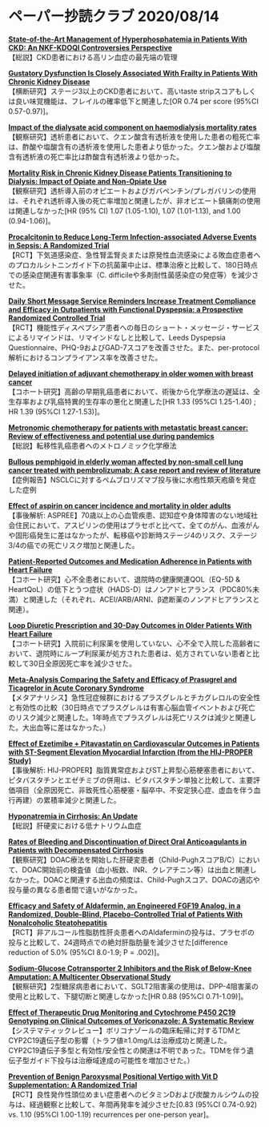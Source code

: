 # ペーパー抄読クラブ 2020/08/14

[**State-of-the-Art Management of Hyperphosphatemia in Patients With CKD: An NKF-KDOQI Controversies Perspective**](https://pubmed.ncbi.nlm.nih.gov/32771650/)  
【総説】CKD患者における高リン血症の最先端の管理

[**Gustatory Dysfunction Is Closely Associated With Frailty in Patients With Chronic Kidney Disease**](https://pubmed.ncbi.nlm.nih.gov/32773236/)  
【横断研究】ステージ3以上のCKD患者において、高いtaste stripスコアもしくは良い味覚機能は、フレイルの確率低下と関連した[OR 0.74 per score (95%CI 0.57-0.97)]。

[**Impact of the dialysate acid component on haemodialysis mortality rates**](https://pubmed.ncbi.nlm.nih.gov/32777080/)  
【観察研究】透析患者において、クエン酸含有透析液を使用した患者の粗死亡率は、酢酸や塩酸含有の透析液を使用した患者より低かった。クエン酸および塩酸含有透析液の死亡率比は酢酸含有透析液より低かった。

[**Mortality Risk in Chronic Kidney Disease Patients Transitioning to Dialysis: Impact of Opiate and Non-Opiate Use**](https://pubmed.ncbi.nlm.nih.gov/32777779/)  
【観察研究】透析導入前のオピエートおよびガバペンチン/プレガバリンの使用は、それぞれ透析導入後の死亡率増加と関連したが、非オピエート鎮痛剤の使用は関連しなかった[HR (95% CI) 1.07 (1.05-1.10), 1.07 (1.01-1.13), and 1.00 (0.94-1.06)]。

[**Procalcitonin to Reduce Long-Term Infection-associated Adverse Events in Sepsis: A Randomized Trial**](https://pubmed.ncbi.nlm.nih.gov/32757963/)  
【RCT】下気道感染症、急性腎盂腎炎または原発性血流感染による敗血症患者へのプロカルシトニンガイド下の抗菌薬中止は、標準治療と比較して、180日時点での感染症関連有害事象率（C. difficileや多剤耐性菌感染症の発症等）を減少させた。

[**Daily Short Message Service Reminders Increase Treatment Compliance and Efficacy in Outpatients with Functional Dyspepsia: a Prospective Randomized Controlled Trial**](https://pubmed.ncbi.nlm.nih.gov/32779141/)  
【RCT】機能性ディスペプシア患者への毎日のショート・メッセージ・サービスによるリマインドは、リマインドなしと比較して、Leeds Dyspepsia Questionnaire、PHQ-9およびGAD-7スコアを改善させた。また、per-protocol解析におけるコンプライアンス率を改善させた。

[**Delayed initiation of adjuvant chemotherapy in older women with breast cancer**](https://pubmed.ncbi.nlm.nih.gov/32767723/)  
【コホート研究】高齢の早期乳癌患者において、術後から化学療法の遅延は、全生存率および乳癌特異的生存率の悪化と関連した[HR 1.33 (95%CI 1.25-1.40) ; HR 1.39 (95%CI 1.27-1.53)]。

[**Metronomic chemotherapy for patients with metastatic breast cancer: Review of effectiveness and potential use during pandemics**](https://pubmed.ncbi.nlm.nih.gov/32769038/)  
【総説】転移性乳癌患者へのメトロノミック化学療法

[**Bullous pemphigoid in elderly woman affected by non-small cell lung cancer treated with pembrolizumab: A case report and review of literature**](https://pubmed.ncbi.nlm.nih.gov/32772795/)  
【症例報告】NSCLCに対するペムブロリズマブ投与後に水疱性類天疱瘡を発症した症例

[**Effect of aspirin on cancer incidence and mortality in older adults**](https://pubmed.ncbi.nlm.nih.gov/32778876/)  
【事後解析: ASPREE】70歳以上の心血管疾患、認知症や身体障害のない地域社会住民において、アスピリンの使用はプラセボと比べて、全てのがん、血液がんや固形癌発生に差はなかったが、転移癌や診断時ステージ4のリスク、ステージ3/4の癌での死亡リスク増加と関連した。

[**Patient-Reported Outcomes and Medication Adherence in Patients with Heart Failure**](https://pubmed.ncbi.nlm.nih.gov/32761093/)  
【コホート研究】心不全患者において、退院時の健康関連QOL（EQ-5D & HeartQoL）の低下とうつ症状（HADS-D）はノンアドヒアランス（PDC80%未満）と関連した（それぞれ、ACEI/ARB/ARNI、β遮断薬のノンアドヒアランスと関連）。

[**Loop Diuretic Prescription and 30-Day Outcomes in Older Patients With Heart Failure**](https://pubmed.ncbi.nlm.nih.gov/32762901/)  
【コホート研究】入院前に利尿薬を使用していない、心不全で入院した高齢者において、退院時にループ利尿薬が処方された患者は、処方されていない患者と比較して30日全原因死亡率を減少させた。

[**Meta-Analysis Comparing the Safety and Efficacy of Prasugrel and Ticagrelor in Acute Coronary Syndrome**](https://pubmed.ncbi.nlm.nih.gov/32771221/)  
【メタアナリシス】急性冠症候群におけるプラスグレルとチカグレロルの安全性と有効性の比較（30日時点でプラスグレルは有害心脳血管イベントおよび死亡のリスク減少と関連した。1年時点でプラスグレルは死亡リスクは減少と関連した。大出血等に差はなかった。）

[**Effect of Ezetimibe + Pitavastatin on Cardiovascular Outcomes in Patients with ST-Segment Elevation Myocardial Infarction (from the HIJ-PROPER Study)**](https://pubmed.ncbi.nlm.nih.gov/32773226/)  
【事後解析: HIJ-PROPER】脂質異常症およびST上昇型心筋梗塞患者において、ピタバスタチンとエゼチミブの併用は、ピタバスタチン単独と比較して、主要評価項目（全原因死亡、非致死性心筋梗塞・脳卒中、不安定狭心症、虚血を伴う血行再建）の累積率減少と関連した。

[**Hyponatremia in Cirrhosis: An Update**](https://pubmed.ncbi.nlm.nih.gov/32773457/)  
【総説】肝硬変における低ナトリウム血症

[**Rates of Bleeding and Discontinuation of Direct Oral Anticoagulants in Patients with Decompensated Cirrhosis**](https://pubmed.ncbi.nlm.nih.gov/32777555/)  
【観察研究】DOAC療法を開始した肝硬変患者（Child-PughスコアB/C）において、DOAC開始前の検査値（血小板数、INR、クレアチニン等）は出血と関連しなかった。DOACと関連する出血の頻度は、Child-Pughスコア、DOACの適応や投与量の異なる患者間で違いがなかった。

[**Efficacy and Safety of Aldafermin, an Engineered FGF19 Analog, in a Randomized, Double-Blind, Placebo-Controlled Trial of Patients With Nonalcoholic Steatohepatitis**](https://pubmed.ncbi.nlm.nih.gov/32781086/)  
【RCT】非アルコール性脂肪性肝炎患者へのAldaferminの投与は、プラセボの投与と比較して、24週時点での絶対肝脂肪量を減少させた[difference reduction of 5.0% (95%CI 8.0-1.9; P = .002)]。

[**Sodium-Glucose Cotransporter 2 Inhibitors and the Risk of Below-Knee Amputation: A Multicenter Observational Study**](https://pubmed.ncbi.nlm.nih.gov/32759360/)  
【観察研究】2型糖尿病患者において、SGLT2阻害薬の使用は、DPP-4阻害薬の使用と比較して、下腿切断と関連しなかった[HR 0.88 (95%CI 0.71-1.09)]。

[**Effect of Therapeutic Drug Monitoring and Cytochrome P450 2C19 Genotyping on Clinical Outcomes of Voriconazole: A Systematic Review**](https://pubmed.ncbi.nlm.nih.gov/32772568/)  
【システマティックレビュー】ボリコナゾールの臨床転帰に対するTDMとCYP2C19遺伝子型の影響（トラフ値≥1.0mg/Lは治療成功と関連した。CYP2C19遺伝子多型と有効性/安全性との関連は不明であった。TDMを伴う遺伝子型ガイド下投与は治療域達成の可能性を増加させた。）

[**Prevention of Benign Paroxysmal Positional Vertigo with Vit D Supplementation: A Randomized Trial**](https://pubmed.ncbi.nlm.nih.gov/32759193/)  
【RCT】良性発作性頭位めまい症患者へのビタミンDおよび炭酸カルシウムの投与は、経過観察と比較して、年間再発率を減少させた[0.83 (95%CI 0.74-0.92) vs. 1.10 (95%CI 1.00-1.19) recurrences per one-person year]。